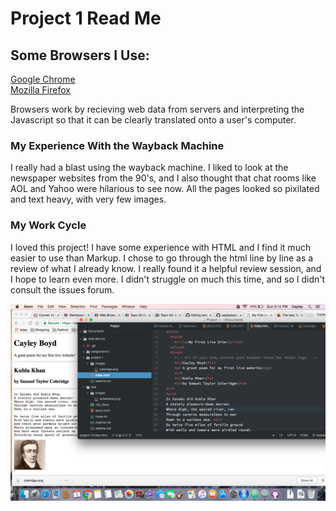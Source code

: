 # Project 1 Read Me

## Some Browsers I Use:

<a href="https://www.google.com/chrome/">Google Chrome</a><br />
<a href="https://www.mozilla.org/en-US/firefox/">Mozilla Firefox</a><br />

Browsers work by recieving web data from servers and interpreting the Javascript so that it can be clearly translated onto a user's computer.

### My Experience With the Wayback Machine

I really had a blast using the wayback machine. I liked to look at the newspaper websites from the 90's, and I also thought that chat rooms like AOL and Yahoo were hilarious to see now. All the pages looked so pixilated and text heavy, with very few images.

### My Work Cycle

I loved this project! I have some experience with HTML and I find it much easier to use than Markup. I chose to go through the html line by line as a review of what I already know. I really found it a helpful review session, and I hope to learn even more. I didn't struggle on much this time, and so I didn't consult the issues forum.

![Image of My Workspace](./images/screenshot3.png)
